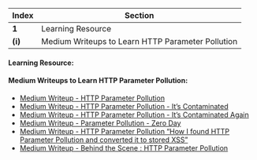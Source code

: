 Index | Section
---   | ---
**1** | Learning Resource
**(i)** | Medium Writeups to Learn HTTP Parameter Pollution




#### Learning Resource:

#### Medium Writeups to Learn HTTP Parameter Pollution: 

  * [Medium Writeup - HTTP Parameter Pollution](https://medium.com/@onehackman/http-parameter-pollution-english-90fd5eec7a3b)
  * [Medium Writeup - HTTP Parameter Pollution - It’s Contaminated](https://shahjerry33.medium.com/http-parameter-pollution-its-contaminated-85edc0805654)
  * [Medium Writeup - HTTP Parameter Pollution - It’s Contaminated Again](https://shahjerry33.medium.com/http-parameter-pollution-its-contaminated-again-95c75b0295e1)
  * [Medium Writeup - Parameter Pollution - Zero Day](https://shahjerry33.medium.com/parameter-pollution-zero-day-3feb86ee8a02)
  * [Medium Writeup - HTTP Parameter Pollution “How I found HTTP Parameter Pollution and converted it to stored XSS”](https://ameymuley1994.medium.com/ttp-parameter-pollution-how-i-found-http-parameter-pollution-and-converted-it-to-stored-xss-part-34029ea590b8)
  * [Medium Writeup - Behind the Scene : HTTP Parameter Pollution](https://infosecwriteups.com/behind-the-scene-http-parameter-pollution-534b4fa2449c)

